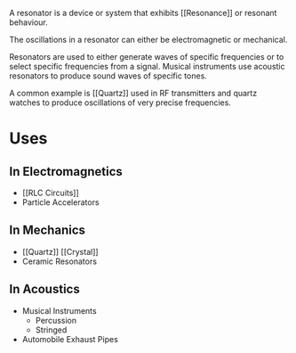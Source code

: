 A resonator is a device or system that exhibits [[Resonance]] or resonant behaviour.

The oscillations in a resonator can either be electromagnetic or mechanical.

Resonators are used to either generate waves of specific frequencies or to select specific frequencies from a signal. Musical instruments use acoustic resonators to produce sound waves of specific tones.

A common example is [[Quartz]] used in RF transmitters and quartz watches to produce oscillations of very precise frequencies.
# Uses
## In Electromagnetics
- [[RLC Circuits]]
- Particle Accelerators
## In Mechanics
- [[Quartz]] [[Crystal]]
- Ceramic Resonators
## In Acoustics
- Musical Instruments
	- Percussion
	- Stringed
- Automobile Exhaust Pipes